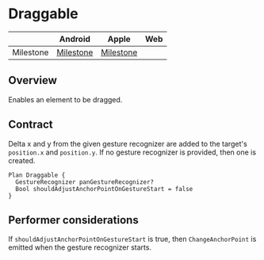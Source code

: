 # Draggable

|  | Android | Apple | Web |
| --- | --- | --- | --- |
| Milestone | [Milestone](https://github.com/material-motion/material-motion-family-direct-manipulation-android/milestone/1) | [Milestone](https://github.com/material-motion/material-motion-family-gestures-swift/milestone/1) | &nbsp; |

## Overview

Enables an element to be dragged.

## Contract

Delta x and y from the given gesture recognizer are added to the target's `position.x` and `position.y`. If no gesture recognizer is provided, then one is created.

```
Plan Draggable {
  GestureRecognizer panGestureRecognizer?
  Bool shouldAdjustAnchorPointOnGestureStart = false
}
```

## Performer considerations

If `shouldAdjustAnchorPointOnGestureStart` is true, then `ChangeAnchorPoint` is emitted when the gesture recognizer starts.
